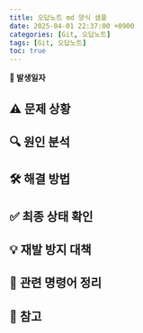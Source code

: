 ```yaml
---
title: 오답노트 md 양식 샘플
date: 2025-04-01 22:37:00 +0900
categories: [Git, 오답노트]
tags: [Git, 오답노트]
toc: true
---
```


**📅 발생일자**

## **⚠️ 문제 상황**

## **🔍 원인 분석**

## **🛠️ 해결 방법**

## **✅ 최종 상태 확인**

## **💡 재발 방지 대책**

## **📝 관련 명령어 정리**

## **📌 참고**